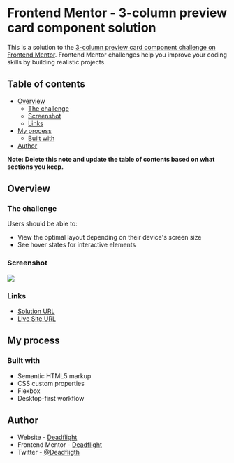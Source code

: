 # Frontend Mentor - 3-column preview card component solution

This is a solution to the [3-column preview card component challenge on Frontend Mentor](https://www.frontendmentor.io/challenges/3column-preview-card-component-pH92eAR2-). Frontend Mentor challenges help you improve your coding skills by building realistic projects.

## Table of contents

- [Overview](#overview)
  - [The challenge](#the-challenge)
  - [Screenshot](#screenshot)
  - [Links](#links)
- [My process](#my-process)
  - [Built with](#built-with)
- [Author](#author)

**Note: Delete this note and update the table of contents based on what sections you keep.**

## Overview

### The challenge

Users should be able to:

- View the optimal layout depending on their device's screen size
- See hover states for interactive elements

### Screenshot

![](./screenshot.jpg)

### Links

- [Solution URL](https://github.com/Deadflight/3ColumnCardComponent)
- [Live Site URL](https://deadflight.github.io/3ColumnCardComponent/)

## My process

### Built with

- Semantic HTML5 markup
- CSS custom properties
- Flexbox
- Desktop-first workflow
## Author

- Website - [Deadflight](https://github.com/Deadflight)
- Frontend Mentor - [Deadflight](https://www.frontendmentor.io/profile/Deadflight)
- Twitter - [@Deadfligth](https://twitter.com/Deadfligth)